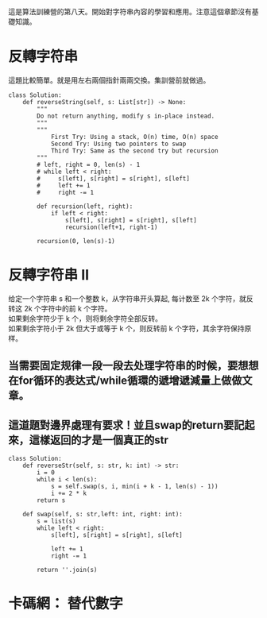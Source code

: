 這是算法訓練營的第八天。開始對字符串內容的學習和應用。注意這個章節沒有基礎知識。
# 反轉字符串
這題比較簡單。就是用左右兩個指針兩兩交換。集訓營前就做過。
```
class Solution:
    def reverseString(self, s: List[str]) -> None:
        """
        Do not return anything, modify s in-place instead.
        """
        """
            First Try: Using a stack, O(n) time, O(n) space
            Second Try: Using two pointers to swap
            Third Try: Same as the second try but recursion
        """
        # left, right = 0, len(s) - 1
        # while left < right:
        #     s[left], s[right] = s[right], s[left]
        #     left += 1
        #     right -= 1

        def recursion(left, right):
            if left < right:
                s[left], s[right] = s[right], s[left]
                recursion(left+1, right-1)

        recursion(0, len(s)-1)
```
# 反轉字符串 II  
给定一个字符串 s 和一个整数 k，从字符串开头算起, 每计数至 2k 个字符，就反转这 2k 个字符中的前 k 个字符。  
如果剩余字符少于 k 个，则将剩余字符全部反转。  
如果剩余字符小于 2k 但大于或等于 k 个，则反转前 k 个字符，其余字符保持原样。  
## 当需要固定规律一段一段去处理字符串的时候，要想想在for循环的表达式/while循環的遞增遞減量上做做文章。
## 這道題對邊界處理有要求！並且swap的return要記起來，這樣返回的才是一個真正的str
```
class Solution:
    def reverseStr(self, s: str, k: int) -> str:
        i = 0
        while i < len(s):
            s = self.swap(s, i, min(i + k - 1, len(s) - 1))
            i += 2 * k
        return s
    
    def swap(self, s: str,left: int, right: int):
        s = list(s)
        while left < right:
            s[left], s[right] = s[right], s[left]

            left += 1
            right -= 1
        
        return ''.join(s)
```
# 卡碼網： 替代數字
```
```
